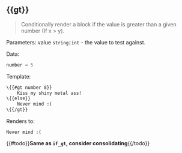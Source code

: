 ## \{{gt}}

> Conditionally render a block if the value is greater than a given number (If x > y).

Parameters: value `string|int` - the value to test against.

Data:

```js
number = 5
```

Template:

```handlebars
\{{#gt number 8}}
    Kiss my shiny metal ass!
\{{else}}
    Never mind :(
\{{/gt}}
```

Renders to:

```
Never mind :(
```
{{#todo}}**Same as `if_gt`, consider consolidating**{{/todo}}
